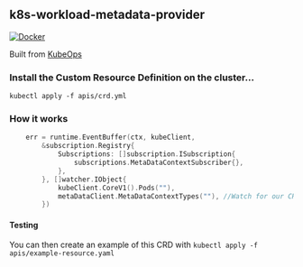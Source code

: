 ## k8s-workload-metadata-provider

[![Docker](https://github.com/AlexsJones/k8s-workload-metadata-provider/actions/workflows/docker-publish.yml/badge.svg)](https://github.com/AlexsJones/k8s-workload-metadata-provider/actions/workflows/docker-publish.yml)

Built from [KubeOps](https://github.com/AlexsJones/KubeOps)

### Install the Custom Resource Definition on the cluster...

`kubectl apply -f apis/crd.yml`

### How it works

```go
	err = runtime.EventBuffer(ctx, kubeClient,
		&subscription.Registry{
			Subscriptions: []subscription.ISubscription{
				subscriptions.MetaDataContextSubscriber{},
			},
		}, []watcher.IObject{
			kubeClient.CoreV1().Pods(""),
			metaDataClient.MetaDataContextTypes(""), //Watch for our CRD
		})
```

#### Testing

You can then create an example of this CRD with `kubectl apply -f apis/example-resource.yaml`